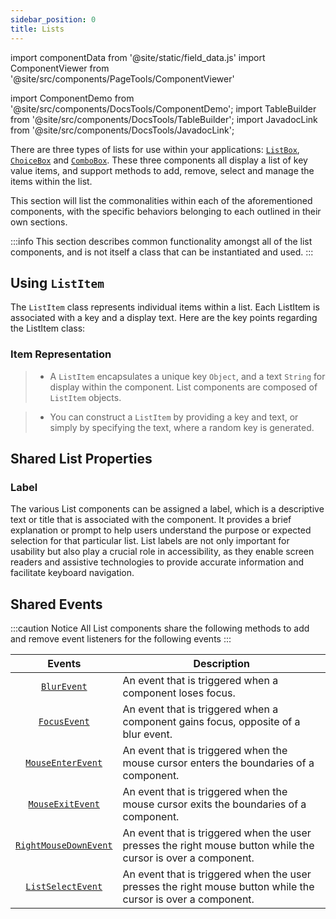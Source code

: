 ```yaml
---
sidebar_position: 0
title: Lists
---
```


import componentData from '@site/static/field_data.js'
import ComponentViewer from '@site/src/components/PageTools/ComponentViewer'

import ComponentDemo from '@site/src/components/DocsTools/ComponentDemo';
import TableBuilder from '@site/src/components/DocsTools/TableBuilder';
import JavadocLink from '@site/src/components/DocsTools/JavadocLink';

<JavadocLink type="engine" location="org/dwcj/component/list/DwcList"/>

There are three types of lists for use within your applications: [`ListBox`](docs/components/list-components/listbox), [`ChoiceBox`](docs/components/list-components/choicebox) and [`ComboBox`](docs/components/list-components/combobox). These three components all display a list of key value items, and support methods to add, remove, select and manage the items within the list. 

This section will list the commonalities within each of the aforementioned components, with the specific behaviors belonging to each outlined in their own sections.

:::info
This section describes common functionality amongst all of the list components, and is not itself a class that can be instantiated and used.
:::

<!-- Add a managing items section -->

<!-- Add vs insert, adding multiple items, iterate over list items, removal, etc -->

## Using `ListItem`

The `ListItem` class represents individual items within a list. Each ListItem is associated with a key and a display text. Here are the key points regarding the ListItem class:

### Item Representation

  >- A `ListItem` encapsulates a unique key `Object`, and a text `String` for display within the component. List components are composed of `ListItem` objects.

  >- You can construct a `ListItem` by providing a key and text, or simply by specifying the text, where a random key is generated.


## Shared List Properties 

### Label

The various List components can be assigned a label, which is a descriptive text or title that is associated with the component. It provides a brief explanation or prompt to help users understand the purpose or expected selection for that particular list. List labels are not only important for usability but also play a crucial role in accessibility, as they enable screen readers and assistive technologies to provide accurate information and facilitate keyboard navigation.

<!-- ADD DEMO WITH ALL THREE AND A LABEL -->

## Shared Events

:::caution Notice
All List components share the following methods to add and remove event listeners for the following events
:::

| Events | Description |
|:-:|-|
|[`BlurEvent`](../events/BlurEvent)|An event that is triggered when a component loses focus.|
|[`FocusEvent`](../events/FocusEvent)|An event that is triggered when a component gains focus, opposite of a blur event. |
|[`MouseEnterEvent`](../events/MouseEnterEvent)|An event that is triggered when the mouse cursor enters the boundaries of a component. |
|[`MouseExitEvent`](../events/MouseExitEvent)|An event that is triggered when the mouse cursor exits the boundaries of a component. |
|[`RightMouseDownEvent`](../events/RightMouseDownEvent)|An event that is triggered when the user presses the right mouse button while the cursor is over a component.|
|[`ListSelectEvent`](../events/ListSelectEvent)|An event that is triggered when the user presses the right mouse button while the cursor is over a component.|